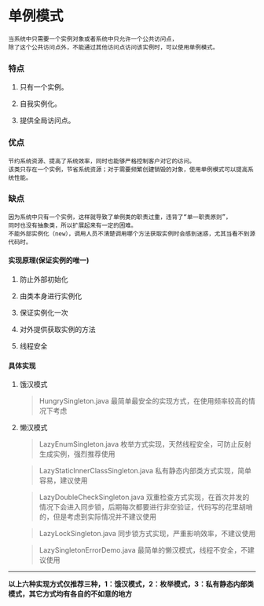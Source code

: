 # 单例模式


    当系统中只需要一个实例对象或者系统中只允许一个公共访问点，
    除了这个公共访问点外，不能通过其他访问点访问该实例时，可以使用单例模式。

### 特点

1. 只有一个实例。 

2. 自我实例化。 

3. 提供全局访问点。

### 优点

    节约系统资源、提高了系统效率，同时也能够严格控制客户对它的访问。
    该类只存在一个实例，节省系统资源；对于需要频繁创建销毁的对象，使用单例模式可以提高系统性能。
    
### 缺点
    
    因为系统中只有一个实例，这样就导致了单例类的职责过重，违背了“单一职责原则”，
    同时也没有抽象类，所以扩展起来有一定的困难。
    不能外部实例化（new），调用人员不清楚调用哪个方法获取实例时会感到迷惑，尤其当看不到源代码时。
    
#### 实现原理(保证实例的唯一)

1. 防止外部初始化

2. 由类本身进行实例化

3. 保证实例化一次

4. 对外提供获取实例的方法

5. 线程安全

#### 具体实现

1. 饿汉模式

    > HungrySingleton.java  最简单最安全的实现方式，在使用频率较高的情况下考虑
    
2. 懒汉模式

    > LazyEnumSingleton.java 枚举方式实现，天然线程安全，可防止反射生成实例，强烈推荐使用

    > LazyStaticInnerClassSingleton.java 私有静态内部类方式实现，简单容易，建议使用

    > LazyDoubleCheckSingleton.java 双重检查方式实现，在首次并发的情况下会进入同步锁，后期每次都要进行非空验证，代码写的花里胡哨的，但是考虑到实际情况并不建议使用

    > LazyLockSingleton.java 同步锁方式实现，严重影响效率，不建议使用
    
    > LazySingletonErrorDemo.java 最简单的懒汉模式，线程不安全，不建议使用


*********

**以上六种实现方式仅推荐三种，1：饿汉模式，2：枚举模式，3：私有静态内部类模式，其它方式均有各自的不如意的地方**
        